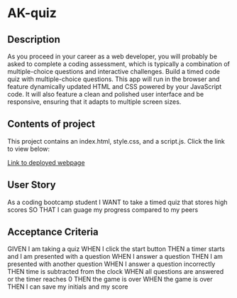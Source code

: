 # AK-quiz

## Description
As you proceed in your career as a web developer, you will probably be asked to complete a coding assessment, which is typically a combination of multiple-choice questions and interactive challenges. Build a timed code quiz with multiple-choice questions. This app will run in the browser and feature dynamically updated HTML and CSS powered by your JavaScript code. It will also feature a clean and polished user interface and be responsive, ensuring that it adapts to multiple screen sizes.

## Contents of project
This project contains an index.html, style.css, and a script.js. Click the link to view below:

[Link to deployed webpage](https://justpeachy8688.github.io/AK-quiz/)

## User Story
As a coding bootcamp student
I WANT to take a timed quiz that stores high scores
SO THAT I can guage my progress compared to my peers

## Acceptance Criteria
GIVEN I am taking a quiz
WHEN I click the start button
THEN a timer starts and I am presented with a question
WHEN I answer a question
THEN I am presented with another question
WHEN I answer a question incorrectly
THEN time is subtracted from the clock
WHEN all questions are answered or the timer reaches 0
THEN the game is over
WHEN the game is over
THEN I can save my initials and my score

